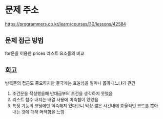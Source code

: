 # 문제 주소
https://programmers.co.kr/learn/courses/30/lessons/42584

## 문제 접근 방법
for문을 이용한 prices 리스트 요소들의 비교

## 회고
반복문의 접근도 중요하지만 결국에는 효율성을 얼마나 뽑아내느냐가 관건
1. 조건문을 작성했을때 반대급부의 조건을 생각하지 못했음
2. 리스트 함수 내지는 배열 사용에 미숙함이 있었음
3. 특정 기능의 코딩에만 익숙해져 있다보니 막상 짧은 시간내에 효율적인 코드를 뽑아내는 것에 대해 어색함을 느낌 